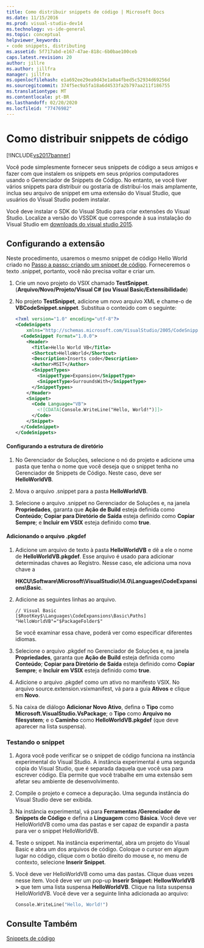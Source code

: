 ```yaml
---
title: Como distribuir snippets de código | Microsoft Docs
ms.date: 11/15/2016
ms.prod: visual-studio-dev14
ms.technology: vs-ide-general
ms.topic: conceptual
helpviewer_keywords:
- code snippets, distributing
ms.assetid: 5f717abd-e167-47ae-818c-6b0bae100ceb
caps.latest.revision: 20
author: jillre
ms.author: jillfra
manager: jillfra
ms.openlocfilehash: e1a692ee29ea9d43e1a0a4fbed5c52934d69256d
ms.sourcegitcommit: 374f5ec9a5fa18a6d4533fa2b797aa211f186755
ms.translationtype: MT
ms.contentlocale: pt-BR
ms.lasthandoff: 02/20/2020
ms.locfileid: "77476982"
---
```

# <a name="how-to-distribute-code-snippets"></a>Como distribuir snippets de código
[!INCLUDE[vs2017banner](../includes/vs2017banner.md)]

Você pode simplesmente fornecer seus snippets de código a seus amigos e fazer com que instalem os snippets em seus próprios computadores usando o Gerenciador de Snippets de Código. No entanto, se você tiver vários snippets para distribuir ou gostaria de distribuí-los mais amplamente, inclua seu arquivo de snippet em uma extensão do Visual Studio, que usuários do Visual Studio podem instalar.

 Você deve instalar o SDK do Visual Studio para criar extensões do Visual Studio. Localize a versão do VSSDK que corresponde à sua instalação do Visual Studio em [downloads do visual studio 2015](https://visualstudio.microsoft.com/vs/older-downloads/).

## <a name="setting-up-the-extension"></a>Configurando a extensão
 Neste procedimento, usaremos o mesmo snippet de código Hello World criado no [Passo a passo: criando um snippet de código](../ide/walkthrough-creating-a-code-snippet.md). Forneceremos o texto .snippet, portanto, você não precisa voltar e criar um.

1. Crie um novo projeto do VSIX chamado **TestSnippet**. (**Arquivo/Novo/Projeto/Visual C# (ou Visual Basic/Extensibilidade**)

2. No projeto **TestSnippet**, adicione um novo arquivo XML e chame-o de **VBCodeSnippet.snippet**. Substitua o conteúdo com o seguinte:

    ```xml
    <?xml version="1.0" encoding="utf-8"?>
    <CodeSnippets
        xmlns="http://schemas.microsoft.com/VisualStudio/2005/CodeSnippet">
      <CodeSnippet Format="1.0.0">
        <Header>
          <Title>Hello World VB</Title>
          <Shortcut>HelloWorld</Shortcut>
          <Description>Inserts code</Description>
          <Author>MSIT</Author>
          <SnippetTypes>
            <SnippetType>Expansion</SnippetType>
            <SnippetType>SurroundsWith</SnippetType>
          </SnippetTypes>
        </Header>
        <Snippet>
          <Code Language="VB">
            <![CDATA[Console.WriteLine("Hello, World!")]]>
          </Code>
        </Snippet>
      </CodeSnippet>
    </CodeSnippets>
    ```

#### <a name="setting-up-the-directory-structure"></a>Configurando a estrutura de diretório

1. No Gerenciador de Soluções, selecione o nó do projeto e adicione uma pasta que tenha o nome que você deseja que o snippet tenha no Gerenciador de Snippets de Código. Neste caso, deve ser **HelloWorldVB**.

2. Mova o arquivo .snippet para a pasta **HelloWorldVB**.

3. Selecione o arquivo .snippet no Gerenciador de Soluções e, na janela **Propriedades**, garanta que **Ação de Build** esteja definida como **Conteúdo**; **Copiar para Diretório de Saída** esteja definido como **Copiar Sempre**; e **Incluir em VSIX** esteja definido como **true**.

#### <a name="adding-the-pkgdef-file"></a>Adicionando o arquivo .pkgdef

1. Adicione um arquivo de texto à pasta **HelloWorldVB** e dê a ele o nome de **HelloWorldVB.pkgdef**. Esse arquivo é usado para adicionar determinadas chaves ao Registro. Nesse caso, ele adiciona uma nova chave a

     **HKCU\Software\Microsoft\VisualStudio\14.0\Languages\CodeExpansions\Basic**.

2. Adicione as seguintes linhas ao arquivo.

    ```
    // Visual Basic
    [$RootKey$\Languages\CodeExpansions\Basic\Paths]
    "HelloWorldVB"="$PackageFolder$"
    ```

     Se você examinar essa chave, poderá ver como especificar diferentes idiomas.

3. Selecione o arquivo .pkgdef no Gerenciador de Soluções e, na janela **Propriedades**, garanta que **Ação de Build** esteja definida como **Conteúdo**; **Copiar para Diretório de Saída** esteja definido como **Copiar Sempre**; e **Incluir em VSIX** esteja definido como **true**.

4. Adicione o arquivo .pkgdef como um ativo no manifesto VSIX. No arquivo source.extension.vsixmanifest, vá para a guia **Ativos** e clique em **Novo**.

5. Na caixa de diálogo **Adicionar Novo Ativo**, defina o **Tipo** como **Microsoft.VisualStudio.VsPackage**; o **Tipo** como **Arquivo no filesystem**; e o **Caminho** como **HelloWorldVB.pkgdef** (que deve aparecer na lista suspensa).

### <a name="testing-the-snippet"></a>Testando o snippet

1. Agora você pode verificar se o snippet de código funciona na instância experimental do Visual Studio. A instância experimental é uma segunda cópia do Visual Studio, que é separada daquela que você usa para escrever código. Ela permite que você trabalhe em uma extensão sem afetar seu ambiente de desenvolvimento.

2. Compile o projeto e comece a depuração. Uma segunda instância do Visual Studio deve ser exibida.

3. Na instância experimental, vá para **Ferramentas /Gerenciador de Snippets de Código** e defina a **Linguagem** como **Básica**. Você deve ver HelloWorldVB como uma das pastas e ser capaz de expandir a pasta para ver o snippet HelloWorldVB.

4. Teste o snippet. Na instância experimental, abra um projeto do Visual Basic e abra um dos arquivos de código. Coloque o cursor em algum lugar no código, clique com o botão direito do mouse e, no menu de contexto, selecione **Inserir Snippet**.

5. Você deve ver HelloWorldVB como uma das pastas. Clique duas vezes nesse item. Você deve ver um pop-up **Inserir Snippet: HellowWorldVB >** que tem uma lista suspensa **HelloWorldVB**. Clique na lista suspensa HelloWorldVB. Você deve ver a seguinte linha adicionada ao arquivo:

    ```vb
    Console.WriteLine("Hello, World!")
    ```

## <a name="see-also"></a>Consulte Também
 [Snippets de código](../ide/code-snippets.md)
